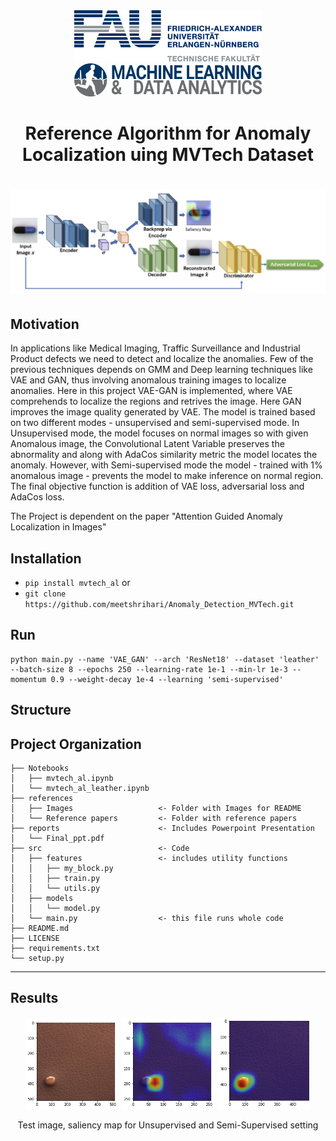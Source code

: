 <div style="border-bottom:none;">
  <div align="center">
    <img src="references/Images/fau_logo.gif" width="300">
    <img src="references/Images/logo_mad.png" width="300">
    <h1>Reference Algorithm for Anomaly Localization uing MVTech Dataset<h1>
      <img src="references/Images/WorkFlow.png" width="1000">
      
  </div>
</div>

## Motivation
In applications like Medical Imaging, Traffic Surveillance and Industrial Product defects we need to detect and localize the anomalies. Few of the previous techniques depends on GMM and Deep learning techniques like VAE and GAN, thus involving anomalous training images to localize anomalies. Here in this project VAE-GAN is implemented, where VAE comprehends to localize the regions and retrives the image. Here GAN improves the image quality generated by VAE. The model is trained based on two different modes - unsupervised and semi-supervised mode. In Unsupervised mode, the model focuses on normal images so with given Anomalous image, the Convolutional Latent Variable preserves the abnormality and along with AdaCos similarity metric the model locates the anomaly. However, with Semi-supervised mode the model - trained with 1% anomalous image - prevents the model to make inference on normal region.
The final objective function is addition of VAE loss, adversarial loss and AdaCos loss.

The Project is dependent on the paper "Attention Guided Anomaly Localization in Images"

## Installation 
- `pip install mvtech_al` or 
- `git clone https://github.com/meetshrihari/Anomaly_Detection_MVTech.git`

## Run
```
python main.py --name 'VAE_GAN' --arch 'ResNet18' --dataset 'leather' --batch-size 8 --epochs 250 --learning-rate 1e-1 --min-lr 1e-3 --momentum 0.9 --weight-decay 1e-4 --learning 'semi-supervised'
```

## Structure
Project Organization
------------
    ├── Notebooks
    │   ├── mvtech_al.ipynb
    │   └── mvtech_al_leather.ipynb
    ├── references          
    │   ├── Images                   <- Folder with Images for README
    │   └── Reference papers         <- Folder with reference papers
    ├── reports                      <- Includes Powerpoint Presentation
    │   └── Final_ppt.pdf 
    ├── src                          <- Code
    │   ├── features                 <- includes utility functions
    │   │   ├── my_block.py
    │   │   ├── train.py
    │   │   └── utils.py
    │   ├── models 
    │   │   └── model.py
    │   └── main.py                  <- this file runs whole code
    ├── README.md
    ├── LICENSE 
    ├── requirements.txt
    └── setup.py
--------


## Results 
<div style="border-bottom:none;">
  <div align="center">
    <img src="references/Images/glue.png" width="150">
    <img src="references/Images/side_glue.png" width="150">
    <img src="references/Images/side_glue1.png" width="150">
    <p>Test image, saliency map for Unsupervised and Semi-Supervised setting<p>      
  </div>
</div>
